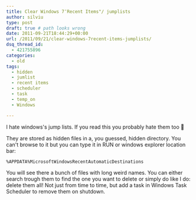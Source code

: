 ```yaml
---
title: Clear Windows 7″Recent Items"/ jumplists
author: silviu
type: post
draft: true # path looks wrong
date: 2011-09-21T18:44:29+00:00
url: /2011/09/21/clear-windows-7recent-items-jumplists/
dsq_thread_id:
  - 421755896
categories:
  - old
tags:
  - hidden
  - jumlist
  - recent items
  - scheduler
  - task
  - temp_on
  - Windows

---
```

I hate windows's jump lists. If you read this you probably hate them too 🙂

They are stored as hidden files in a, you guessed, hidden directory. You can't browse to it but you can type it in RUN or windows explorer location bar:

```shell
%APPDATA%MicrosoftWindowsRecentAutomaticDestinations
```

You will see there a bunch of files with long weird names. You can either search trough them to find the one you want to delete or simply do like I do: delete them all! Not just from time to time, but add a task in Windows Task Scheduler to remove them on shutdown.

